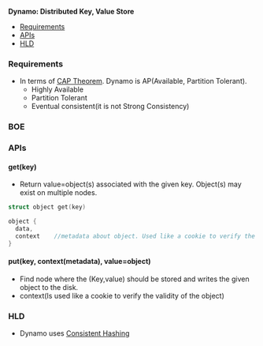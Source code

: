 **Dynamo: Distributed Key, Value Store**
- [Requirements](#r)
- [APIs](#a)
- [HLD](#hld)

<a name=req></a>
### Requirements
- In terms of [CAP Theorem](/System-Design/Concepts/Terms/README.md#cap). Dynamo is AP(Available, Partition Tolerant).
  - Highly Available
  - Partition Tolerant
  - Eventual consistent(it is not Strong Consistency)

### BOE

### APIs
#### get(key)
- Return value=object(s) associated with the given key. Object(s) may exist on multiple nodes.
```c
struct object get(key)

object {
  data,
  context    //metadata about object. Used like a cookie to verify the validity of the object
}
```
#### put(key, context(metadata), value=object)
- Find node where the (Key,value) should be stored and writes the given object to the disk.
- context(Is used like a cookie to verify the validity of the object)

<a name=hld></a>
### HLD
- Dynamo uses [Consistent Hashing]()
